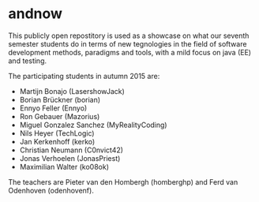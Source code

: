 # andnow

This publicly open repostitory is used as a showcase on what our seventh semester students do in terms of 
new tegnologies in the field of software development methods, paradigms and tools, with a mild focus on java (EE) and testing.

The participating students in autumn 2015 are:

 - Martijn Bonajo (LasershowJack)
 - Borian Brückner (borian)
 - Ennyo Feller (Ennyo)
 - Ron Gebauer (Mazorius)
 - Miguel Gonzalez Sanchez (MyRealityCoding)
 - Nils Heyer (TechLogic)
 - Jan Kerkenhoff (kerko)
 - Christian Neumann (C0nvict42)
 - Jonas Verhoelen (JonasPriest)
 - Maximilian Walter (ko08ok)

The teachers are Pieter van den Hombergh (homberghp) and Ferd van Odenhoven (odenhovenf).

